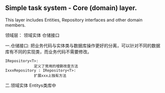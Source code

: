 ﻿Simple task system - Core (domain) layer.
-----------------------------------------

This layer includes Entities, Repository interfaces and other domain members.


领域层：
	领域实体
	仓储接口


一.仓储接口:
	把业务代码与实体类与数据库操作更好的分离，可以针对不同的数据库有不同的实现类，而业务代码不需要修改。

	IRepository<T>:
				 定义了常用的增删改查方法
    IxxxRepository : IRepository<T>:
			     扩展xxx上独有方法


二.领域实体
   Entitys类库中